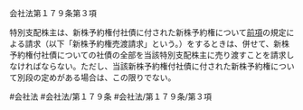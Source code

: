会社法第１７９条第３項

特別支配株主は、新株予約権付社債に付された新株予約権について[前項](会社法＿＿＿＿第１７９条第２項)の規定による請求（以下「新株予約権売渡請求」という。）をするときは、併せて、新株予約権付社債についての社債の全部を当該特別支配株主に売り渡すことを請求しなければならない。ただし、当該新株予約権付社債に付された新株予約権について別段の定めがある場合は、この限りでない。

#会社法
#会社法/第１７９条
#会社法/第１７９条/第３項

